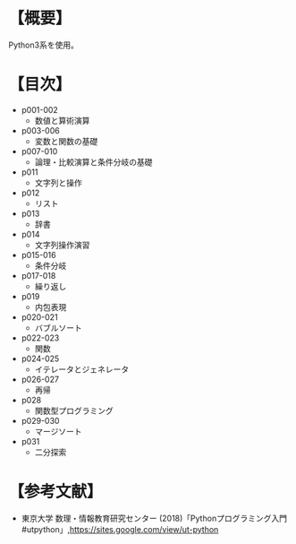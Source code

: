 ﻿# 【概要】
Python3系を使用。



# 【目次】
- p001-002
	* 数値と算術演算
- p003-006
	* 変数と関数の基礎
- p007-010
	* 論理・比較演算と条件分岐の基礎
- p011
	* 文字列と操作
- p012
	* リスト
- p013
	* 辞書
- p014
	* 文字列操作演習
- p015-016
	* 条件分岐
- p017-018
	* 繰り返し
- p019
	* 内包表現
- p020-021
	* バブルソート
- p022-023
	* 関数
- p024-025
	* イテレータとジェネレータ
- p026-027
	* 再帰
- p028
	* 関数型プログラミング
- p029-030
	* マージソート
- p031
	* 二分探索


# 【参考文献】
- 東京大学 数理・情報教育研究センター (2018)「Pythonプログラミング入門 #utpython」,<https://sites.google.com/view/ut-python>